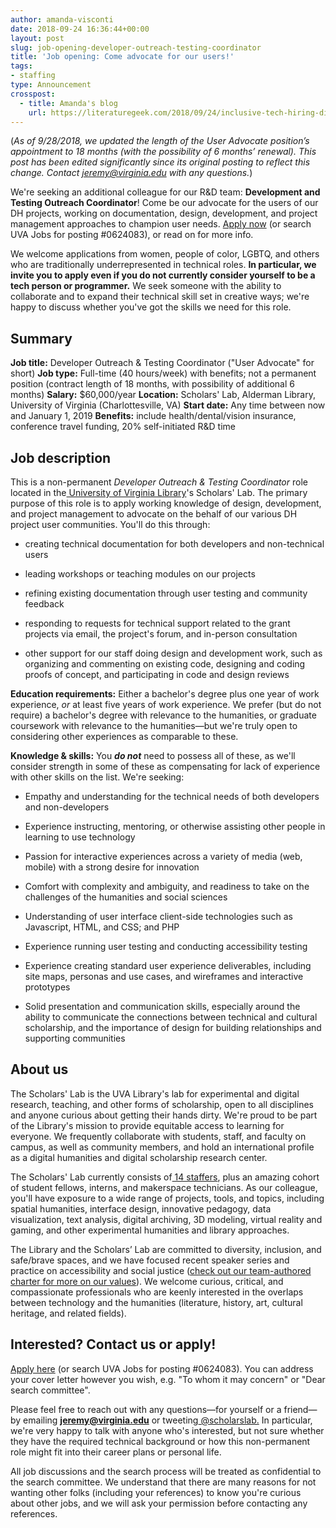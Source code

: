```yaml
---
author: amanda-visconti
date: 2018-09-24 16:36:44+00:00
layout: post
slug: job-opening-developer-outreach-testing-coordinator
title: 'Job opening: Come advocate for our users!'
tags:
- staffing
type: Announcement
crosspost:
  - title: Amanda's blog
    url: https://literaturegeek.com/2018/09/24/inclusive-tech-hiring-digital-humanities-community-tech-engagement
---
```


(_As of 9/28/2018, we updated the length of the User Advocate position’s appointment to 18 months (with the possibility of 6 months’ renewal). This post has been edited significantly since its original posting to reflect this change. Contact jeremy@virginia.edu with any questions._)

We're seeking an additional colleague for our R&D team: **Development and Testing Outreach Coordinator**! Come be our advocate for the users of our DH projects, working on documentation, design, development, and project management approaches to champion user needs. [Apply now](http://jobs.virginia.edu/applicants/Central?quickFind=85543) (or search UVA Jobs for posting #0624083), or read on for more info.

We welcome applications from women, people of color, LGBTQ, and others who are traditionally underrepresented in technical roles. **In particular, we invite you to apply even if you do not currently consider yourself to be a tech person or programmer.** We seek someone with the ability to collaborate and to expand their technical skill set in creative ways; we're happy to discuss whether you've got the skills we need for this role.


## **Summary**


**Job title:** Developer Outreach & Testing Coordinator ("User Advocate" for short)
**Job type:** Full-time (40 hours/week) with benefits; not a permanent position (contract length of 18 months, with possibility of additional 6 months)
**Salary:** $60,000/year
**Location:** Scholars' Lab, Alderman Library, University of Virginia (Charlottesville, VA)
**Start date:** Any time between now and January 1, 2019
**Benefits:** include health/dental/vision insurance, conference travel funding, 20% self-initiated R&D time



## **Job description**


This is a non-permanent _Developer Outreach & Testing Coordinator_ role located in the[ University of Virginia Library](http://library.virginia.edu)'s Scholars' Lab. The primary purpose of this role is to apply working knowledge of design, development, and project management to advocate on the behalf of our various DH project user communities. You'll do this through:




  * creating technical documentation for both developers and non-technical users


  * leading workshops or teaching modules on our projects


  * refining existing documentation through user testing and community feedback


  * responding to requests for technical support related to the grant projects via email, the project's forum, and in-person consultation


  * other support for our staff doing design and development work, such as organizing and commenting on existing code, designing and coding proofs of concept, and participating in code and design reviews


**Education requirements:** Either a bachelor's degree plus one year of work experience, _or_ at least five years of work experience. We prefer (but do not require) a bachelor's degree with relevance to the humanities, or graduate coursework with relevance to the humanities—but we're truly open to considering other experiences as comparable to these.

**Knowledge & skills:** You _**do not**_ need to possess all of these, as we'll consider strength in some of these as compensating for lack of experience with other skills on the list. We're seeking:


  * Empathy and understanding for the technical needs of both developers and non-developers


  * Experience instructing, mentoring, or otherwise assisting other people in learning to use technology


  * Passion for interactive experiences across a variety of media (web, mobile) with a strong desire for innovation


  * Comfort with complexity and ambiguity, and readiness to take on the challenges of the humanities and social sciences


  * Understanding of user interface client-side technologies such as Javascript, HTML, and CSS; and PHP


  * Experience running user testing and conducting accessibility testing


  * Experience creating standard user experience deliverables, including site maps, personas and use cases, and wireframes and interactive prototypes


  * Solid presentation and communication skills, especially around the ability to communicate the connections between technical and cultural scholarship, and the importance of design for building relationships and supporting communities




## **About us**


The Scholars' Lab is the UVA Library's lab for experimental and digital research, teaching, and other forms of scholarship, open to all disciplines and anyone curious about getting their hands dirty. We're proud to be part of the Library's mission to provide equitable access to learning for everyone. We frequently collaborate with students, staff, and faculty on campus, as well as community members, and hold an international profile as a digital humanities and digital scholarship research center.

The Scholars' Lab currently consists of[ 14 staffers](http://scholarslab.org/people/), plus an amazing cohort of student fellows, interns, and makerspace technicians. As our colleague, you'll have exposure to a wide range of projects, tools, and topics, including spatial humanities, interface design, innovative pedagogy, data visualization, text analysis, digital archiving, 3D modeling, virtual reality and gaming, and other experimental humanities and library approaches.

The Library and the Scholars’ Lab are committed to diversity, inclusion, and safe/brave spaces, and we have focused recent speaker series and practice on accessibility and social justice ([check out our team-authored charter for more on our values](http://scholarslab.org/about/charter/)). We welcome curious, critical, and compassionate professionals who are keenly interested in the overlaps between technology and the humanities (literature, history, art, cultural heritage, and related fields).


## **Interested? Contact us or apply!**


[Apply here](http://jobs.virginia.edu/applicants/Central?quickFind=85543) (or search UVA Jobs for posting #0624083). You can address your cover letter however you wish, e.g. "To whom it may concern" or "Dear search committee".

Please feel free to reach out with any questions—for yourself or a friend—by emailing **jeremy@virginia.edu** or tweeting[ @scholarslab.](http://www.twitter.com/scholarslab) In particular, we're very happy to talk with anyone who's interested, but not sure whether they have the required technical background or how this non-permanent role might fit into their career plans or personal life.

All job discussions and the search process will be treated as confidential to the search committee. We understand that there are many reasons for not wanting other folks (including your references) to know you're curious about other jobs, and we will ask your permission before contacting any references.

